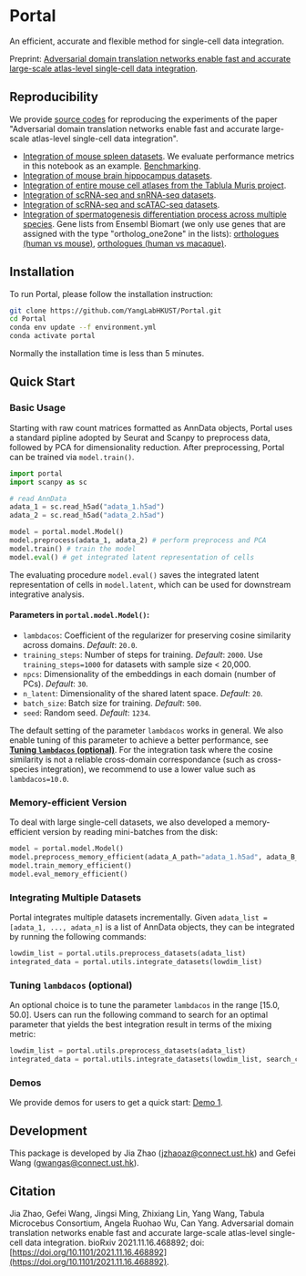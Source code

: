 # Portal
An efficient, accurate and flexible method for single-cell data integration.

Preprint: [Adversarial domain translation networks enable fast and accurate large-scale atlas-level single-cell data integration](https://www.biorxiv.org/content/10.1101/2021.11.16.468892v1).

## Reproducibility
We provide [source codes](https://github.com/jiazhao97/Portal-reproducibility) for reproducing the experiments of the paper "Adversarial domain translation networks enable fast and accurate large-scale atlas-level single-cell data integration".

+ [Integration of mouse spleen datasets](https://htmlpreview.github.io/?https://github.com/jiazhao97/Portal-reproducibility/blob/main/Reproduce-Spleen.html). We evaluate performance metrics in this notebook as an example. [Benchmarking](https://htmlpreview.github.io/?https://github.com/jiazhao97/Portal-reproducibility/blob/main/Benchmarking-Spleen.html).  
+ [Integration of mouse brain hippocampus datasets](https://htmlpreview.github.io/?https://github.com/jiazhao97/Portal-reproducibility/blob/main/Reproduce-MouseBrain-HC.html).
+ [Integration of entire mouse cell atlases from the Tablula Muris project](https://htmlpreview.github.io/?https://github.com/jiazhao97/Portal-reproducibility/blob/main/Reproduce-TabulaMuris-full.html).
+ [Integration of scRNA-seq and snRNA-seq datasets](https://htmlpreview.github.io/?https://github.com/jiazhao97/Portal-reproducibility/blob/main/Reproduce-MouseBrain-CellNuclei.html).
+ [Integration of scRNA-seq and scATAC-seq datasets](https://htmlpreview.github.io/?https://github.com/jiazhao97/Portal-reproducibility/blob/main/Reproduce-PBMC-ATACseq.html).
+ [Integration of spermatogenesis differentiation process across multiple species](https://htmlpreview.github.io/?https://github.com/jiazhao97/Portal-reproducibility/blob/main/Reproduce-Spermatogenesis.html). Gene lists from Ensembl Biomart (we only use genes that are assigned with the type "ortholog_one2one" in the lists): [orthologues (human vs mouse)](https://github.com/jiazhao97/Portal-reproducibility/raw/main/orthologues_human_mouse.txt), [orthologues (human vs macaque)](https://github.com/jiazhao97/Portal-reproducibility/raw/main/orthologues_human_macaque.txt).

## Installation
To run Portal, please follow the installation instruction:
```bash
git clone https://github.com/YangLabHKUST/Portal.git
cd Portal
conda env update --f environment.yml
conda activate portal
```
Normally the installation time is less than 5 minutes.

## Quick Start
### Basic Usage
Starting with raw count matrices formatted as AnnData objects, Portal uses a standard pipline adopted by Seurat and Scanpy to preprocess data, followed by PCA for dimensionality reduction. After preprocessing, Portal can be trained via `model.train()`.
```python
import portal
import scanpy as sc

# read AnnData
adata_1 = sc.read_h5ad("adata_1.h5ad")
adata_2 = sc.read_h5ad("adata_2.h5ad")

model = portal.model.Model()
model.preprocess(adata_1, adata_2) # perform preprocess and PCA
model.train() # train the model
model.eval() # get integrated latent representation of cells
```
The evaluating procedure `model.eval()` saves the integrated latent representation of cells in `model.latent`, which can be used for downstream integrative analysis.

#### Parameters in `portal.model.Model()`:
* `lambdacos`: Coefficient of the regularizer for preserving cosine similarity across domains. *Default*: `20.0`.
* `training_steps`: Number of steps for training. *Default*: `2000`. Use `training_steps=1000` for datasets with sample size < 20,000.
* `npcs`: Dimensionality of the embeddings in each domain (number of PCs). *Default*: `30`.
* `n_latent`: Dimensionality of the shared latent space. *Default*: `20`.
* `batch_size`: Batch size for training. *Default*: `500`.
* `seed`: Random seed. *Default*: `1234`.

The default setting of the parameter `lambdacos` works in general. We also enable tuning of this parameter to achieve a better performance, see [**Tuning `lambdacos` (optional)**](#tuning-lambdacos-optional). For the integration task where the cosine similarity is not a reliable cross-domain correspondance (such as cross-species integration), we recommend to use a lower value such as `lambdacos=10.0`.

### Memory-efficient Version
To deal with large single-cell datasets, we also developed a memory-efficient version by reading mini-batches from the disk:
```python
model = portal.model.Model()
model.preprocess_memory_efficient(adata_A_path="adata_1.h5ad", adata_B_path="adata_2.h5ad")
model.train_memory_efficient()
model.eval_memory_efficient()
```

### Integrating Multiple Datasets
Portal integrates multiple datasets incrementally. Given `adata_list = [adata_1, ..., adata_n]` is a list of AnnData objects, they can be integrated by running the following commands: 
```python
lowdim_list = portal.utils.preprocess_datasets(adata_list)
integrated_data = portal.utils.integrate_datasets(lowdim_list)
```
### Tuning `lambdacos` (optional)
An optional choice is to tune the parameter `lambdacos` in the range [15.0, 50.0]. Users can run the following command to search for an optimal parameter that yields the best integration result in terms of the mixing metric:
```python
lowdim_list = portal.utils.preprocess_datasets(adata_list)
integrated_data = portal.utils.integrate_datasets(lowdim_list, search_cos=True)
```

### Demos
We provide demos for users to get a quick start: [Demo 1](https://jiazhao97.github.io/Portal_demo1/).

## Development
This package is developed by Jia Zhao (jzhaoaz@connect.ust.hk) and Gefei Wang (gwangas@connect.ust.hk). 

## Citation
Jia Zhao, Gefei Wang, Jingsi Ming, Zhixiang Lin, Yang Wang, Tabula Microcebus Consortium, Angela Ruohao Wu, Can Yang. Adversarial domain translation networks enable fast and accurate large-scale atlas-level single-cell data integration. bioRxiv 2021.11.16.468892; doi: [https://doi.org/10.1101/2021.11.16.468892](https://doi.org/10.1101/2021.11.16.468892).
